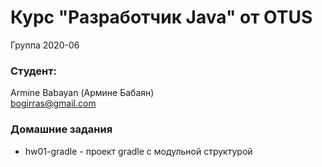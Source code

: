 ﻿# Курс "Разработчик Java" от OTUS

Группа 2020-06

### Студент:
Armine Babayan (Армине Бабаян)<br>
bogirras@gmail.com

### Домашние задания
- hw01-gradle - проект gradle с модульной структурой
